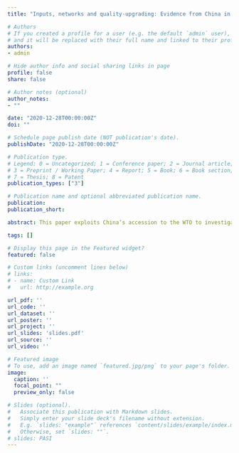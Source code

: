 ```yaml
---
title: "Inputs, networks and quality-upgrading: Evidence from China in India"

# Authors
# If you created a profile for a user (e.g. the default `admin` user), write the username (folder name) here 
# and it will be replaced with their full name and linked to their profile.
authors:
- admin

# Hide author info and social sharing links in page
profile: false
share: false

# Author notes (optional)
author_notes:
- ""

date: "2020-12-28T00:00:00Z"
doi: ""

# Schedule page publish date (NOT publication's date).
publishDate: "2020-12-28T00:00:00Z"

# Publication type.
# Legend: 0 = Uncategorized; 1 = Conference paper; 2 = Journal article;
# 3 = Preprint / Working Paper; 4 = Report; 5 = Book; 6 = Book section;
# 7 = Thesis; 8 = Patent
publication_types: ["3"]

# Publication name and optional abbreviated publication name.
publication: 
publication_short: 

abstract: This paper exploits China’s accession to the WTO to investigate the propagation of a supply shock across the Indian production network. Consistent with a model of multi-product manufacturers gaining access to higher-quality components, a fall in input tariffs raises revenue, quality and prices whilst lowering quality-adjusted prices and the probability of product exit. Upgrading persists for at least ten years; at the peak in 2010, products with a 10% higher pre-accession input tariff, and hence a larger post-accession fall in tariffs, have 5.3% higher quality. This in turn raises quality further down the supply chain, with input-output linkages amplifying the one-step effect by up to 75%. These results highlight a potential beneficial impact of the ‘China shock’ in developing countries, namely supply-driven quality upgrading.

tags: []

# Display this page in the Featured widget?
featured: false

# Custom links (uncomment lines below)
# links:
# - name: Custom Link
#   url: http://example.org

url_pdf: ''
url_code: ''
url_dataset: ''
url_poster: ''
url_project: ''
url_slides: 'slides.pdf'
url_source: ''
url_video: ''

# Featured image
# To use, add an image named `featured.jpg/png` to your page's folder. 
image:
  caption: ''
  focal_point: ""
  preview_only: false

# Slides (optional).
#   Associate this publication with Markdown slides.
#   Simply enter your slide deck's filename without extension.
#   E.g. `slides: "example"` references `content/slides/example/index.md`.
#   Otherwise, set `slides: ""`.
# slides: PASI
---
```


